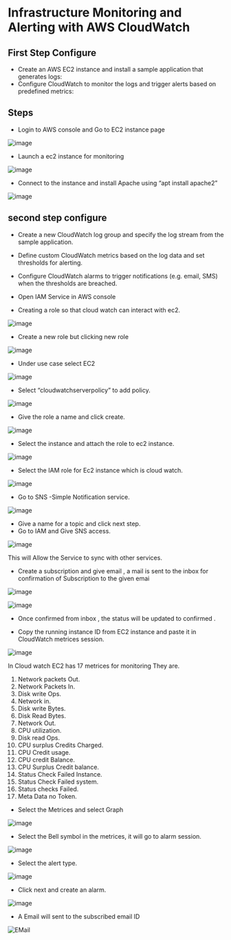 # Infrastructure Monitoring and Alerting with AWS CloudWatch

## First Step Configure
- Create an AWS EC2 instance and install a sample application that generates logs:
- Configure CloudWatch to monitor the logs and trigger alerts based on predefined metrics:

## Steps

+ Login to AWS console and Go to EC2 instance page

![image](https://github.com/zen-class/zen-class-devops-documentation/assets/54675124/2a81a580-9434-4202-8565-f4b0b4682400)

+ Launch a ec2 instance for monitoring

![image](https://github.com/zen-class/zen-class-devops-documentation/assets/54675124/57e91552-6d31-4429-9400-8f83c6c6af71)

+ Connect to the instance and install Apache using “apt install apache2”

![image](https://github.com/zen-class/zen-class-devops-documentation/assets/54675124/572e8484-567f-486e-9d91-a0e6f3c72b9a)

## second step configure 

- Create a new CloudWatch log group and specify the log stream from the sample application.

- Define custom CloudWatch metrics based on the log data and set thresholds for alerting.

- Configure CloudWatch alarms to trigger notifications (e.g. email, SMS) when the thresholds are breached.

+ Open IAM Service in AWS console
  
+ Creating a role so that cloud watch can interact with ec2.

![image](https://github.com/zen-class/zen-class-devops-documentation/assets/54675124/36d373c3-7c7a-44f1-972b-aac313d1cdbc)

+ Create a new role but clicking new role

![image](https://github.com/zen-class/zen-class-devops-documentation/assets/54675124/d1aa16d0-717c-4101-8cfc-21e9f2ad7a56)

+ Under use case select EC2 

![image](https://github.com/zen-class/zen-class-devops-documentation/assets/54675124/50bdf6a1-7ea4-49a5-9c6f-ea5f27f11804)

+ Select “cloudwatchserverpolicy” to add policy.

![image](https://github.com/zen-class/zen-class-devops-documentation/assets/54675124/0a87ab6c-32b4-4e93-8895-6ab50835176f)

+ Give the role a name and click create. 

![image](https://github.com/zen-class/zen-class-devops-documentation/assets/54675124/42b5c526-9ccd-435a-8b0f-3b4d6f84eb6c)

+ Select the instance and attach the role to ec2 instance. 

![image](https://github.com/zen-class/zen-class-devops-documentation/assets/54675124/40b823bb-6b29-40b3-83a8-697ea305cb6b)

+ Select the IAM role for Ec2 instance which is cloud watch.

![image](https://github.com/zen-class/zen-class-devops-documentation/assets/54675124/814870a6-77cb-4094-a430-3c15c981bab1)

+ Go to SNS -Simple Notification service. 

![image](https://github.com/zen-class/zen-class-devops-documentation/assets/54675124/b0837398-16b3-4a76-80ab-c98861ea773d)

+ Give a name for a topic and click next step. 
+ Go to IAM and Give SNS access.

![image](https://github.com/zen-class/zen-class-devops-documentation/assets/54675124/e867a810-22d8-4c2a-a670-db77d0dd502c)

This will Allow the Service to sync with other services.

+ Create a subscription and give email , a mail is sent to the inbox for confirmation of Subscription to the given emai

![image](https://github.com/zen-class/zen-class-devops-documentation/assets/54675124/7d895801-7e24-42b9-8118-5ec224a640b7)

![image](https://github.com/zen-class/zen-class-devops-documentation/assets/54675124/d829f18c-48a5-49cd-86f7-822fcb436584)

+ Once confirmed from inbox , the status will be updated to confirmed .

+ Copy the running instance ID from EC2 instance and paste it in CloudWatch metrices session.

![image](https://github.com/zen-class/zen-class-devops-documentation/assets/54675124/cf980e2d-a0dc-4d20-9686-bdff0aad779a)

In Cloud watch EC2 has 17 metrices for monitoring 
They are. 
1)	Network packets Out.
2)	Network Packets In.
3)	Disk write Ops.
4)	Network in.
5)	Disk write Bytes.
6)	Disk Read Bytes.
7)	Network Out.
8)	CPU utilization.
9)	Disk read Ops.
10)	CPU surplus Credits Charged.
11)	CPU Credit usage.
12)	CPU credit Balance.
13)	CPU Surplus Credit balance.
14)	Status Check Failed Instance.
15)	Status Check Failed system.
16)	Status checks Failed.
17)	Meta Data no Token.

+ Select the Metrices and select Graph

![image](https://github.com/zen-class/zen-class-devops-documentation/assets/54675124/e3206ca7-4942-43d0-aa84-a0e96cc88b5c)

+ Select the Bell symbol in the metrices, it will go to alarm session. 

![image](https://github.com/zen-class/zen-class-devops-documentation/assets/54675124/1aa7c306-9ec2-439a-937a-95bc234b8189)

+ Select the alert type.

![image](https://github.com/zen-class/zen-class-devops-documentation/assets/54675124/4bf822fd-fcbd-4b1a-808e-25e9f326d40d)

+ Click next and create an alarm. 

![image](https://github.com/zen-class/zen-class-devops-documentation/assets/54675124/7f9fb69c-c861-47c7-9bce-27b6f6ef2465)

+ A Email will sent to the subscribed email ID 

![EMail](https://github.com/zen-class/zen-class-devops-documentation/assets/54675124/e27bf715-82e0-45bf-93cc-c0ef878cc367)
